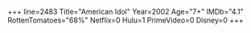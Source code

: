+++
line=2483
Title="American Idol"
Year=2002
Age="7+"
IMDb="4.1"
RottenTomatoes="68%"
Netflix=0
Hulu=1
PrimeVideo=0
Disney=0
+++

